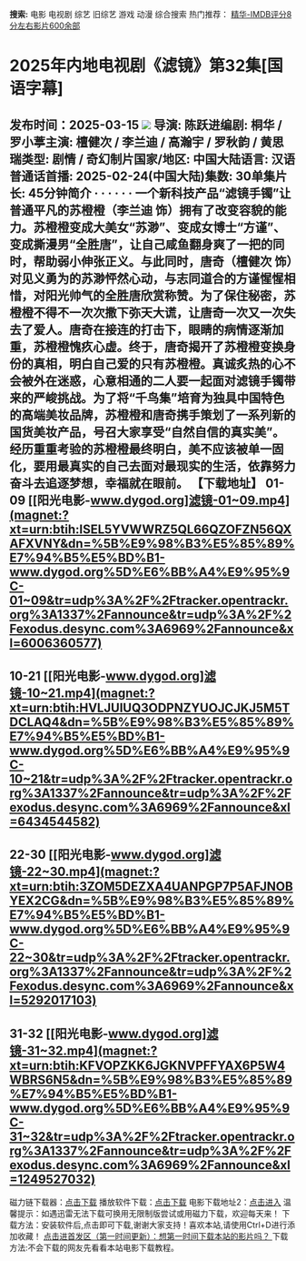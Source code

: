 **搜索:** 电影 电视剧 综艺 旧综艺 游戏 动漫 综合搜索 热门推荐： [精华-IMDB评分8分左右影片600余部](https://www.dytt8.com/html/gndy/jddy/20160320/50510.html)
# 2025年内地电视剧《滤镜》第32集[国语字幕]
发布时间：2025-03-15 
![](https://wx3.sinaimg.cn/large/006YsbKmly1hz1pjzndynj30u016k7e9.jpg)
导演: 陈跃进编剧: 桐华 / 罗小葶主演: 檀健次 / 李兰迪 / 高瀚宇 / 罗秋韵 / 黄思瑞类型: 剧情 / 奇幻制片国家/地区: 中国大陆语言: 汉语普通话首播: 2025-02-24(中国大陆)集数: 30单集片长: 45分钟简介 · · · · · ·
一个新科技产品“滤镜手镯”让普通平凡的苏橙橙（李兰迪 饰）拥有了改变容貌的能力。苏橙橙变成大美女“苏渺”、变成女博士“方谨”、变成撕漫男“全胜唐”，让自己咸鱼翻身爽了一把的同时，帮助弱小伸张正义。与此同时，唐奇（檀健次 饰）对见义勇为的苏渺怦然心动，与志同道合的方谨惺惺相惜，对阳光帅气的全胜唐欣赏称赞。为了保住秘密，苏橙橙不得不一次次撒下弥天大谎，让唐奇一次又一次失去了爱人。唐奇在接连的打击下，眼睛的病情逐渐加重，苏橙橙愧疚心虚。终于，唐奇揭开了苏橙橙变换身份的真相，明白自己爱的只有苏橙橙。真诚炙热的心不会被外在迷惑，心意相通的二人要一起面对滤镜手镯带来的严峻挑战。为了将“千鸟集”培育为独具中国特色的高端美妆品牌，苏橙橙和唐奇携手策划了一系列新的国货美妆产品，号召大家享受“自然自信的真实美”。经历重重考验的苏橙橙最终明白，美不应该被单一固化，要用最真实的自己去面对最现实的生活，依靠努力奋斗去追逐梦想，幸福就在眼前。 
**【下载地址】**
01-09 
[[阳光电影-www.dygod.org]滤镜-01~09.mp4](magnet:?xt=urn:btih:ISEL5YVWWRZ5QL66QZOFZN56QXAFXVNY&dn=%5B%E9%98%B3%E5%85%89%E7%94%B5%E5%BD%B1-www.dygod.org%5D%E6%BB%A4%E9%95%9C-01~09&tr=udp%3A%2F%2Ftracker.opentrackr.org%3A1337%2Fannounce&tr=udp%3A%2F%2Fexodus.desync.com%3A6969%2Fannounce&xl=6006360577)  
---  
10-21  [[阳光电影-www.dygod.org]滤镜-10~21.mp4](magnet:?xt=urn:btih:HVLJUIUQ3ODPNZYUOJCJKJ5M5TDCLAQ4&dn=%5B%E9%98%B3%E5%85%89%E7%94%B5%E5%BD%B1-www.dygod.org%5D%E6%BB%A4%E9%95%9C-10~21&tr=udp%3A%2F%2Ftracker.opentrackr.org%3A1337%2Fannounce&tr=udp%3A%2F%2Fexodus.desync.com%3A6969%2Fannounce&xl=6434544582)  
---  
22-30  [[阳光电影-www.dygod.org]滤镜-22~30.mp4](magnet:?xt=urn:btih:3ZOM5DEZXA4UANPGP7P5AFJNOBYEX2CG&dn=%5B%E9%98%B3%E5%85%89%E7%94%B5%E5%BD%B1-www.dygod.org%5D%E6%BB%A4%E9%95%9C-22~30&tr=udp%3A%2F%2Ftracker.opentrackr.org%3A1337%2Fannounce&tr=udp%3A%2F%2Fexodus.desync.com%3A6969%2Fannounce&xl=5292017103)  
---  
31-32  [[阳光电影-www.dygod.org]滤镜-31~32.mp4](magnet:?xt=urn:btih:KFVOPZKK6JGKNVPFFYAX6P5W4WBRS6N5&dn=%5B%E9%98%B3%E5%85%89%E7%94%B5%E5%BD%B1-www.dygod.org%5D%E6%BB%A4%E9%95%9C-31~32&tr=udp%3A%2F%2Ftracker.opentrackr.org%3A1337%2Fannounce&tr=udp%3A%2F%2Fexodus.desync.com%3A6969%2Fannounce&xl=1249527032)  
---  
磁力链下载器：[点击下载](https://dygod.org/js/bt.htm "qBittorrent") 播放软件下载：[点击下载](https://dygod.org/js/player.htm "PotPlayer") 电影下载地址2：[点击进入](https://dygod.org/ "阳光电影") 温馨提示：如遇迅雷无法下载可换用无限制版尝试或用磁力下载，欢迎每天来！  下载方法：安装软件后,点击即可下载,谢谢大家支持！喜欢本站,请使用Ctrl+D进行添加收藏！ [点击进首发区（第一时间更新）：想第一时间下载本站的影片吗？ ](https://www.ygdy8.net/)下载方法:不会下载的网友先看看本站电影下载教程。